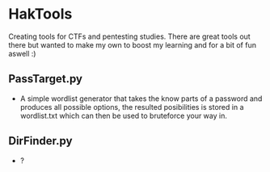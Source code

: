 # HakTools

Creating tools for CTFs and pentesting studies. There are great tools out there but wanted to make my own to boost my learning and for a bit of fun aswell :)

## PassTarget.py
- A simple wordlist generator that takes the know parts of a password and produces all possible options, the resulted posibilities is stored in a wordlist.txt which can then be used to bruteforce your way in.

## DirFinder.py
- ?
